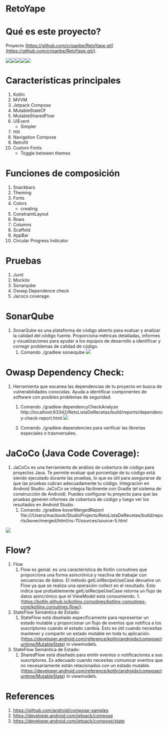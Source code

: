 # RetoYape
# Qué es este proyecto?
Proyecto
[https://github.com/crisanbe/RetoYape.git](https://github.com/crisanbe/RetoYape.git/).

![](https://i.imgur.com/hw8aZBFm.png)![](https://i.imgur.com/0ntHFBym.png)![](https://i.imgur.com/2RTwqWLm.png)![](https://i.imgur.com/nAWtVHVm.png)![](https://i.imgur.com/3Rsd0Skm.png)

# Características principales
1. Kotlin
1. MVVM
1. Jetpack Compose
1. MutableStateOf
1. MutableSharedFlow 
1. UIEvent 
	- Simpler
1. Hilt
1. Navigation Compose
1. Retrofit
1. Custom Fonts
	- Toggle between themes

# Funciones de composición
1. Snackbars
3. Theming
4. Fonts
5. Colors
	- creating 
7. ConstraintLayout
8. Rows
9. Columns
10. Scaffold
11. AppBar
12. Circular Progress Indicator

# Pruebas
1. Junit
3. Mockito
4. Sonarqube
5. Owasp Dependence check
6. Jacoco coverage.

#  SonarQube
1. SonarQube es una plataforma de código abierto para evaluar y analizar la calidad del código fuente. Proporciona métricas detalladas, informes y visualizaciones para ayudar a los equipos de desarrollo a identificar y corregir problemas de calidad de código.
	1. Comando ./gradlew sonarqube
![](https://i.imgur.com/WQUSlaO.png)

# Owasp Dependency Check:
1. Herramienta que escanea las dependencias de tu proyecto en busca de vulnerabilidades conocidas. Ayuda a identificar componentes de software con posibles problemas de seguridad.
	1. Comando ./gradlew dependencyCheckAnalyze 
	 http://localhost:63342/RetoListaDeRecetas/build/reports/dependency-check-report.html
![](https://i.imgur.com/y3uW826.png)

	1. Comando ./gradlew dependencies    para  verificar las librerias especiales o trasnversales.

# JaCoCo (Java Code Coverage):
1. JaCoCo es una herramienta de análisis de cobertura de código para proyectos Java. Te permite evaluar qué porcentaje de tu código está siendo ejecutado durante las pruebas, lo que es útil para asegurarse de que las pruebas cubran adecuadamente tu código.
 Integración en Android Studio:
JaCoCo se integra fácilmente con Gradle (el sistema de construcción de Android).
Puedes configurar tu proyecto para que las pruebas generen informes de cobertura de código y luego ver los resultados en Android Studio.
	1. Comando ./gradlew koverMergedReport   file:///Users/macbook/StudioProjects/RetoListaDeRecetas/build/reports/kover/merged/html/ns-11/sources/source-5.html

![](https://i.imgur.com/5Ptkunp.png)

#  Flow?
1. Flow 
	1. Flow es genial. es una característica de Kotlin coroutines que proporciona una forma asincrónica y reactiva de trabajar con secuencias de datos.
	  El método getListRecipeUseCase devuelve un Flow ya que se realiza una operación collect en el resultado. Esto indica que probablemente getListRecipeUseCase retorna un flujo de datos asincrónico que el ViewModel está consumiendo.
	1.(https://kotlin.github.io/kotlinx.coroutines/kotlinx-coroutines-core/kotlinx.coroutines.flow/).
1. StateFlow Semántica de Estado: 
	1. StateFlow  está diseñado específicamente para representar un estado mutable y proporcionar un flujo de eventos que notifica a los suscriptores cuando el estado cambia. Esto es útil cuando necesitas mantener y compartir un estado mutable en toda tu aplicación. (https://developer.android.com/reference/kotlin/androidx/compose/runtime/MutableState) in viewmodels.
1. StateFlow Semántica de Estado: 
	1. SharedFlow  está diseñado para emitir eventos o notificaciones a sus suscriptores. Es adecuado cuando necesitas comunicar eventos que no necesariamente están relacionados con un estado mutable. (https://developer.android.com/reference/kotlin/androidx/compose/runtime/MutableState) in viewmodels.


# References
1. https://github.com/android/compose-samples
1. https://developer.android.com/jetpack/compose
1. https://developer.android.com/jetpack/compose/state
